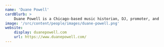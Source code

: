```yaml
---
name: 'Duane Powell'
cardBlurb: >
    Duane Powell is a Chicago-based music historian, DJ, promoter, and tastemaker. In the 1980s, Powell was one of the most important promoters in the Chicago House music scene.
image: '/src/content/people/images/duane-powell.png'
website:
    display: duanepowell.com
    url: https://www.duanepowell.com/
---
```


